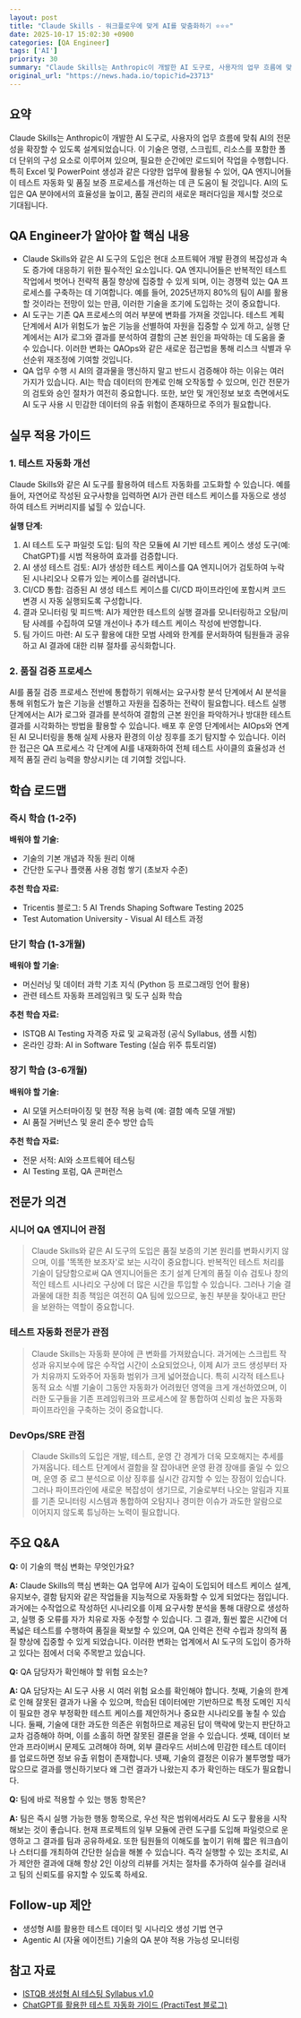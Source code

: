 ```yaml
---
layout: post
title: "Claude Skills - 워크플로우에 맞게 AI를 맞춤화하기 ⭐⭐⭐"
date: 2025-10-17 15:02:30 +0900
categories: [QA Engineer]
tags: ['AI']
priority: 30
summary: "Claude Skills는 Anthropic이 개발한 AI 도구로, 사용자의 업무 흐름에 맞춰 AI의 전문성을 확장할 수 있도록 설계되었습니다. 이 기술은 명령, 스크립트, 리소스를 포함한 폴더 단위의 구성 요소로 이루어져 있으며, 필요한 순간에만 로드되어 작업을 수행합니다. 특히 Excel 및 PowerPoint 생성과 같은 다양한 업무에 활용될 수 있어, QA 엔지니어들이 테스트 자동화 및 품질 보증 프로세스를 개선하는 데 큰 도움이 될 것입니다. AI의 도입은 QA 분야에서의 효율성을 높이고, 품질 관리의 새로운 패러다임을 제시할 것으로 기대됩니다."
original_url: "https://news.hada.io/topic?id=23713"
---
```


## 요약

Claude Skills는 Anthropic이 개발한 AI 도구로, 사용자의 업무 흐름에 맞춰 AI의 전문성을 확장할 수 있도록 설계되었습니다. 이 기술은 명령, 스크립트, 리소스를 포함한 폴더 단위의 구성 요소로 이루어져 있으며, 필요한 순간에만 로드되어 작업을 수행합니다. 특히 Excel 및 PowerPoint 생성과 같은 다양한 업무에 활용될 수 있어, QA 엔지니어들이 테스트 자동화 및 품질 보증 프로세스를 개선하는 데 큰 도움이 될 것입니다. AI의 도입은 QA 분야에서의 효율성을 높이고, 품질 관리의 새로운 패러다임을 제시할 것으로 기대됩니다.

## QA Engineer가 알아야 할 핵심 내용

- Claude Skills와 같은 AI 도구의 도입은 현대 소프트웨어 개발 환경의 복잡성과 속도 증가에 대응하기 위한 필수적인 요소입니다. QA 엔지니어들은 반복적인 테스트 작업에서 벗어나 전략적 품질 향상에 집중할 수 있게 되며, 이는 경쟁력 있는 QA 프로세스를 구축하는 데 기여합니다. 예를 들어, 2025년까지 80%의 팀이 AI를 활용할 것이라는 전망이 있는 만큼, 이러한 기술을 조기에 도입하는 것이 중요합니다.
- AI 도구는 기존 QA 프로세스의 여러 부분에 변화를 가져올 것입니다. 테스트 계획 단계에서 AI가 위험도가 높은 기능을 선별하여 자원을 집중할 수 있게 하고, 실행 단계에서는 AI가 로그와 결과를 분석하여 결함의 근본 원인을 파악하는 데 도움을 줄 수 있습니다. 이러한 변화는 QAOps와 같은 새로운 접근법을 통해 리스크 식별과 우선순위 재조정에 기여할 것입니다.
- QA 업무 수행 시 AI의 결과물을 맹신하지 말고 반드시 검증해야 하는 이유는 여러 가지가 있습니다. AI는 학습 데이터의 한계로 인해 오작동할 수 있으며, 인간 전문가의 검토와 승인 절차가 여전히 중요합니다. 또한, 보안 및 개인정보 보호 측면에서도 AI 도구 사용 시 민감한 데이터의 유출 위험이 존재하므로 주의가 필요합니다.

## 실무 적용 가이드

### 1. 테스트 자동화 개선

Claude Skills와 같은 AI 도구를 활용하여 테스트 자동화를 고도화할 수 있습니다. 예를 들어, 자연어로 작성된 요구사항을 입력하면 AI가 관련 테스트 케이스를 자동으로 생성하여 테스트 커버리지를 넓힐 수 있습니다.

**실행 단계:**

1. AI 테스트 도구 파일럿 도입: 팀의 작은 모듈에 AI 기반 테스트 케이스 생성 도구(예: ChatGPT)를 시범 적용하여 효과를 검증합니다.
2. AI 생성 테스트 검토: AI가 생성한 테스트 케이스를 QA 엔지니어가 검토하여 누락된 시나리오나 오류가 있는 케이스를 걸러냅니다.
3. CI/CD 통합: 검증된 AI 생성 테스트 케이스를 CI/CD 파이프라인에 포함시켜 코드 변경 시 자동 실행되도록 구성합니다.
4. 결과 모니터링 및 피드백: AI가 제안한 테스트의 실행 결과를 모니터링하고
오탐/미탐 사례를 수집하여 모델 개선이나 추가 테스트 케이스 작성에 반영합니다.
5. 팀 가이드 마련: AI 도구 활용에 대한 모범 사례와 한계를 문서화하여 팀원들과 공유하고
AI 결과에 대한 리뷰 절차를 공식화합니다.

### 2. 품질 검증 프로세스

AI를 품질 검증 프로세스 전반에 통합하기 위해서는 요구사항 분석 단계에서 AI 분석을 통해 위험도가 높은 기능을 선별하고 자원을 집중하는 전략이 필요합니다. 테스트 실행 단계에서는 AI가 로그와 결과를 분석하여 결함의 근본 원인을 파악하거나 방대한 테스트 결과를 시각화하는 방법을 활용할 수 있습니다. 배포 후 운영 단계에서는 AIOps와 연계된 AI 모니터링을 통해 실제 사용자 환경의 이상 징후를 조기 탐지할 수 있습니다. 이러한 접근은 QA 프로세스 각 단계에 AI를 내재화하여 전체 테스트 사이클의 효율성과 선제적 품질 관리 능력을 향상시키는 데 기여할 것입니다.

## 학습 로드맵

### 즉시 학습 (1-2주)

**배워야 할 기술:**
- 기술의 기본 개념과 작동 원리 이해
- 간단한 도구나 플랫폼 사용 경험 쌓기 (초보자 수준)

**추천 학습 자료:**
- Tricentis 블로그: 5 AI Trends Shaping Software Testing 2025
- Test Automation University - Visual AI 테스트 과정

### 단기 학습 (1-3개월)

**배워야 할 기술:**
- 머신러닝 및 데이터 과학 기초 지식 (Python 등 프로그래밍 언어 활용)
- 관련 테스트 자동화 프레임워크 및 도구 심화 학습

**추천 학습 자료:**
- ISTQB AI Testing 자격증 자료 및 교육과정 (공식 Syllabus, 샘플 시험)
- 온라인 강좌: AI in Software Testing (실습 위주 튜토리얼)

### 장기 학습 (3-6개월)

**배워야 할 기술:**
- AI 모델 커스터마이징 및 현장 적용 능력 (예: 결함 예측 모델 개발)
- AI 품질 거버넌스 및 윤리 준수 방안 습득

**추천 학습 자료:**
- 전문 서적: AI와 소프트웨어 테스팅
- AI Testing 포럼, QA 콘퍼런스

## 전문가 의견

### 시니어 QA 엔지니어 관점

> Claude Skills와 같은 AI 도구의 도입은 품질 보증의 기본 원리를 변화시키지 않으며, 이를 '똑똑한 보조자'로 보는 시각이 중요합니다. 반복적인 테스트 처리를 기술이 담당함으로써 QA 엔지니어들은 초기 설계 단계의 품질 이슈 검토나 창의적인 테스트 시나리오 구상에 더 많은 시간을 투입할 수 있습니다. 그러나 기술 결과물에 대한 최종 책임은 여전히 QA 팀에 있으므로, 놓친 부분을 찾아내고 판단을 보완하는 역할이 중요합니다.

### 테스트 자동화 전문가 관점

> Claude Skills는 자동화 분야에 큰 변화를 가져왔습니다. 과거에는 스크립트 작성과 유지보수에 많은 수작업 시간이 소요되었으나, 이제 AI가 코드 생성부터 자가 치유까지 도와주어 자동화 범위가 크게 넓어졌습니다. 특히 시각적 테스트나 동적 요소 식별 기술이 그동안 자동화가 어려웠던 영역을 크게 개선하였으며, 이러한 도구들을 기존 프레임워크와 프로세스에 잘 통합하여 신뢰성 높은 자동화 파이프라인을 구축하는 것이 중요합니다.

### DevOps/SRE 관점

> Claude Skills의 도입은 개발, 테스트, 운영 간 경계가 더욱 모호해지는 추세를 가져옵니다. 테스트 단계에서 결함을 잘 잡아내면 운영 환경 장애를 줄일 수 있으며, 운영 중 로그 분석으로 이상 징후를 실시간 감지할 수 있는 장점이 있습니다. 그러나 파이프라인에 새로운 복잡성이 생기므로, 기술로부터 나오는 알림과 지표를 기존 모니터링 시스템과 통합하여 오탐지나 경미한 이슈가 과도한 알람으로 이어지지 않도록 튜닝하는 노력이 필요합니다.

## 주요 Q&A

**Q:** 이 기술의 핵심 변화는 무엇인가요?

**A:** Claude Skills의 핵심 변화는 QA 업무에 AI가 깊숙이 도입되어 테스트 케이스 설계, 유지보수, 결함 탐지와 같은 작업들을 지능적으로 자동화할 수 있게 되었다는 점입니다. 과거에는 수작업으로 작성하던 시나리오를 이제 요구사항 분석을 통해 대량으로 생성하고, 실행 중 오류를 자가 치유로 자동 수정할 수 있습니다. 그 결과, 훨씬 짧은 시간에 더 폭넓은 테스트를 수행하여 품질을 확보할 수 있으며, QA 인력은 전략 수립과 창의적 품질 향상에 집중할 수 있게 되었습니다. 이러한 변화는 업계에서 AI 도구의 도입이 증가하고 있다는 점에서 더욱 주목받고 있습니다.

**Q:** QA 담당자가 확인해야 할 위험 요소는?

**A:** QA 담당자는 AI 도구 사용 시 여러 위험 요소를 확인해야 합니다. 첫째, 기술의 한계로 인해 잘못된 결과가 나올 수 있으며, 학습된 데이터에만 기반하므로 특정 도메인 지식이 필요한 경우 부정확한 테스트 케이스를 제안하거나 중요한 시나리오를 놓칠 수 있습니다. 둘째, 기술에 대한 과도한 의존은 위험하므로 제공된 답이 맥락에 맞는지 판단하고 교차 검증해야 하며, 이를 소홀히 하면 잘못된 결론을 얻을 수 있습니다. 셋째, 데이터 보안과 프라이버시 문제도 고려해야 하며, 외부 클라우드 서비스에 민감한 테스트 데이터를 업로드하면 정보 유출 위험이 존재합니다. 넷째, 기술의 결정은 이유가 불투명할 때가 많으므로 결과를 맹신하기보다 왜 그런 결과가 나왔는지 추가 확인하는 태도가 필요합니다.

**Q:** 팀에 바로 적용할 수 있는 행동 항목은?

**A:** 팀은 즉시 실행 가능한 행동 항목으로, 우선 작은 범위에서라도 AI 도구 활용을 시작해보는 것이 좋습니다. 현재 프로젝트의 일부 모듈에 관련 도구를 도입해 파일럿으로 운영하고 그 결과를 팀과 공유하세요. 또한 팀원들의 이해도를 높이기 위해 짧은 워크숍이나 스터디를 개최하여 간단한 실습을 해볼 수 있습니다. 즉각 실행할 수 있는 조치로, AI가 제안한 결과에 대해 항상 2인 이상의 리뷰를 거치는 절차를 추가하여 실수를 걸러내고 팀의 신뢰도를 유지할 수 있도록 하세요.

## Follow-up 제안

- 생성형 AI를 활용한 테스트 데이터 및 시나리오 생성 기법 연구
- Agentic AI (자율 에이전트) 기술의 QA 분야 적용 가능성 모니터링

## 참고 자료

- [ISTQB 생성형 AI 테스팅 Syllabus v1.0](https://www.istqb.org/downloads/category/2-advanced-level-documents.html)
- [ChatGPT를 활용한 테스트 자동화 가이드 (PractiTest 블로그)](https://www.practitest.com/resource-center/blog/chatgpt-prompts-for-software-testing/)
